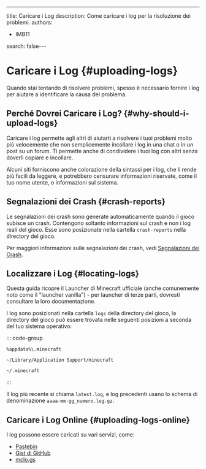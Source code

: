 ---
title: Caricare i Log
description: Come caricare i log per la risoluzione dei problemi.
authors:
  - IMB11

search: false---

# Caricare i Log {#uploading-logs}

Quando stai tentando di risolvere problemi, spesso è necessario fornire i log per aiutare a identificare la causa del problema.

## Perché Dovrei Caricare i Log? {#why-should-i-upload-logs}

Caricare i log permette agli altri di aiutarti a risolvere i tuoi problemi molto più velocemente che non semplicemente incollare i log in una chat o in un post su un forum. Ti permette anche di condividere i tuoi log con altri senza doverli copiare e incollare.

Alcuni siti forniscono anche colorazione della sintassi per i log, che li rende più facili da leggere, e potrebbero censurare informazioni riservate, come il tuo nome utente, o informazioni sul sistema.

## Segnalazioni dei Crash {#crash-reports}

Le segnalazioni dei crash sono generate automaticamente quando il gioco subisce un crash. Contengono soltanto informazioni sul crash e non i log reali del gioco. Esse sono posizionate nella cartella `crash-reports` nella directory del gioco.

Per maggiori informazioni sulle segnalazioni dei crash, vedi [Segnalazioni dei Crash](./crash-reports).

## Localizzare i Log {#locating-logs}

Questa guida ricopre il Launcher di Minecraft ufficiale (anche comunemente noto come il "launcher vanilla") - per launcher di terze parti, dovresti consultare la loro documentazione.

I log sono posizionati nella cartella `logs` della directory del gioco, la directory del gioco può essere trovata nelle seguenti posizioni a seconda del tuo sistema operativo:

::: code-group

```:no-line-numbers [Windows]
%appdata%\.minecraft
```

```:no-line-numbers [macOS]
~/Library/Application Support/minecraft
```

```:no-line-numbers [Linux]
~/.minecraft
```

:::

Il log più recente si chiama `latest.log`, e log precedenti usano lo schema di denominazione `aaaa-mm-gg_numero.log.gz`.

## Caricare i Log Online {#uploading-logs-online}

I log possono essere caricati su vari servizi, come:

- [Pastebin](https://pastebin.com/)
- [Gist di GitHub](https://gist.github.com/)
- [mclo.gs](https://mclo.gs/)
